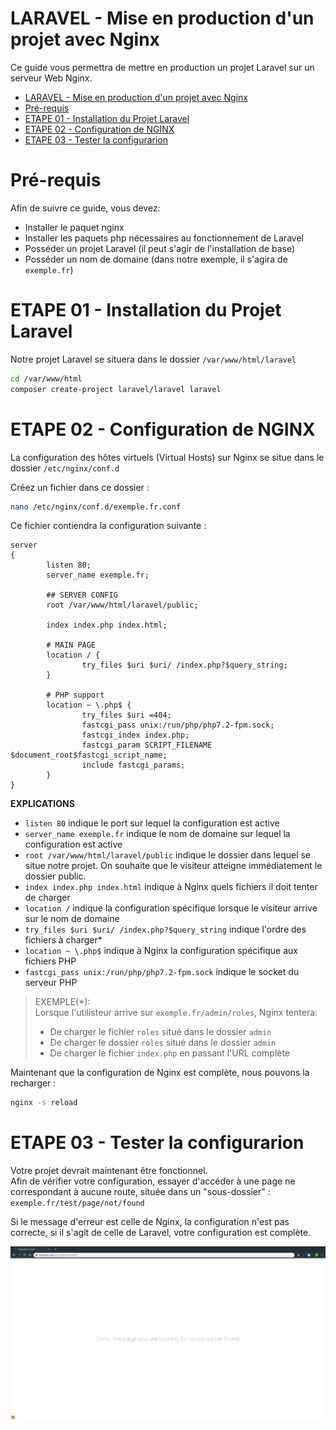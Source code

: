 # LARAVEL - Mise en production d'un projet avec Nginx

Ce guide vous permettra de mettre en production un projet Laravel sur un serveur Web Nginx.

- [LARAVEL - Mise en production d'un projet avec Nginx](#laravel---mise-en-production-dun-projet-avec-nginx)
- [Pré-requis](#pr%C3%A9-requis)
- [ETAPE 01 - Installation du Projet Laravel](#etape-01---installation-du-projet-laravel)
- [ETAPE 02 - Configuration de NGINX](#etape-02---configuration-de-nginx)
- [ETAPE 03 - Tester la configurarion](#etape-03---tester-la-configurarion)

# Pré-requis

Afin de suivre ce guide, vous devez:
- Installer le paquet nginx
- Installer les paquets php nécessaires au fonctionnement de Laravel
- Posséder un projet Laravel (il peut s'agir de l'installation de base)
- Posséder un nom de domaine (dans notre exemple, il s'agira de `exemple.fr`)

# ETAPE 01 - Installation du Projet Laravel

Notre projet Laravel se situera dans le dossier `/var/www/html/laravel`

```bash
cd /var/www/html
composer create-project laravel/laravel laravel
```

# ETAPE 02 - Configuration de NGINX

La configuration des hôtes virtuels (Virtual Hosts) sur Nginx se situe dans le dossier `/etc/nginx/conf.d`

Créez un fichier dans ce dossier :
```bash
nano /etc/nginx/conf.d/exemple.fr.conf
```

Ce fichier contiendra la configuration suivante : 
```nginx
server
{
        listen 80;
        server_name exemple.fr;

        ## SERVER CONFIG
        root /var/www/html/laravel/public;

        index index.php index.html;

        # MAIN PAGE
        location / {
                try_files $uri $uri/ /index.php?$query_string;
        }

        # PHP support
        location ~ \.php$ {
                try_files $uri =404;
                fastcgi_pass unix:/run/php/php7.2-fpm.sock;
                fastcgi_index index.php;
                fastcgi_param SCRIPT_FILENAME $document_root$fastcgi_script_name;
                include fastcgi_params;
        }
}
```

**EXPLICATIONS**
- `listen 80` indique le port sur lequel la configuration est active
- `server_name exemple.fr` indique le nom de domaine sur lequel la configuration est active
- `root /var/www/html/laravel/public` indique le dossier dans lequel se situe notre projet. On souhaite que le visiteur atteigne immédiatement le dossier public.
- `index index.php index.html` indique à Nginx quels fichiers il doit tenter de charger
- `location /` indique la configuration spécifique lorsque le visiteur arrive sur le nom de domaine
- `try_files $uri $uri/ /index.php?$query_string` indique l'ordre des fichiers à charger*
- `location ~ \.php$` indique à Nginx la configuration spécifique aux fichiers PHP
- `fastcgi_pass unix:/run/php/php7.2-fpm.sock` indique le socket du serveur PHP


> EXEMPLE(*): \
> Lorsque l'utilisteur arrive sur `exemple.fr/admin/roles`, Nginx tentera:
> - De charger le fichier `roles` situé dans le dossier `admin`
> - De charger le dossier `roles` situé dans le dossier `admin`
> - De charger le fichier `index.php` en passant l'URL complète

Maintenant que la configuration de Nginx est complète, nous pouvons la recharger :
```bash
nginx -s reload
```

# ETAPE 03 - Tester la configurarion

Votre projet devrait maintenant être fonctionnel. \
Afin de vérifier votre configuration, essayer d'accéder à une page ne correspondant à aucune route, située dans un "sous-dossier" : `exemple.fr/test/page/not/found`

Si le message d'erreur est celle de Nginx, la configuration n'est pas correcte, si il s'agit de celle de Laravel, votre configuration est complète.


![Page d'erreur Laravel](images/nginx.png)